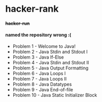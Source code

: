 # hacker-rank
#### ~~hacker-run~~
#### named the repository wrong :(


* Problem 1 - Welcome to Java!
* Problem 2 - Java Stdin and Stdout I
* Problem 3 - Java If-Else
* Problem 4 - Java Stdin and Stdout II
* Problem 5 - Java Output Formatting
* Problem 6 - Java Loops I
* Problem 7 - Java Loops II
* Problem 8 - Java Datatypes
* Problem 9 - Java End-of-file
* Problem 10 - Java Static Initializer Block



